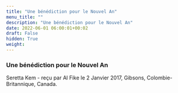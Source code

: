 ```yaml
---
title: "Une bénédiction pour le Nouvel An"
menu_title: ""
description: "Une bénédiction pour le Nouvel An"
date: 2022-06-01 06:00:01+00:02
draft: False
hidden: True
weight:
---
```

### Une bénédiction pour le Nouvel An

Seretta Kem - reçu par Al Fike le 2 Janvier 2017, Gibsons, Colombie-Britannique, Canada.



